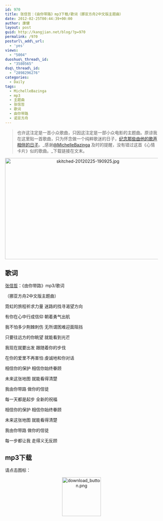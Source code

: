 ```yaml
---
id: 970
title: 张信哲：《由你带路》mp3下载/歌词（挪亚方舟2中文版主题曲）
date: 2012-02-25T00:44:39+00:00
author: 康健
layout: post
guid: http://kangjian.net/blog/?p=970
permalink: /970
posturl\_add\_url:
  - 'yes'
views:
  - "5004"
duoshuo\_thread\_id:
  - "3580565"
dsq\_thread\_id:
  - "2898296276"
categories:
  - Daily
tags:
  - MichelleBazinga
  - mp3
  - 主题曲
  - 张信哲
  - 歌词
  - 由你带路
  - 诺亚方舟
---
```

> 也许这注定是一首小众歌曲，只因这注定是一部小众电影的主题曲。原谅我在这里贴一首歌曲，只为怀念做一个纯粹歌迷的日子，<a href="http://kangjian.net/blog/94/" target="_blank">纪念那些由他的歌声相伴的日子</a>。\_感谢<a href="http://weibo.com/n/MichelleBazinga" target="_blank">@MichelleBazinga</a> 及时的提醒，没有错过这首《心情卡片》似的歌曲。\_下载链接在文末。

<div style="text-align:center;">
  <a title="张信哲：《由你带路》mp3下载/歌词（挪亚方舟2中文版主题曲）" href="http://kangjian.net/blog/970" target="_blank"><img title="张信哲 由你带路 mp3" src="http://kangjian.net/images/2012/02/skitched-20120225-190925.jpg" alt="skitched-20120225-190925.jpg" border="0" width="530" height="333" /></a>
</div>

## 歌词

<a title="张信哲" href="http://kangjian.net/blog/tag/张信哲/" target="_blank">张信哲</a>：《由你带路》mp3/歌词

（挪亚方舟2中文版主题曲）

霓虹的旅程祈求力量 迷路的找寻渴望方向

有你在心中行成信仰 朝着勇气出航

我不怕多少荆棘刺伤 无所谓困难迎面阻挡

只要往远方的你眺望 就能看到光芒

我现在就要出发 跟随着你的步伐

在你的爱里不再害怕 虔诚地和你对话

相信你的保护 相信你始终眷顾

未来这张地图 就能看得清楚

我由你带路 做你的信徒

每一天都是起步 全新的祝福

相信你的保护 相信你始终眷顾

未来这张地图 就能看得清楚

我由你带路 做你的信徒

每一步都让我 走得义无反顾

## mp3下载

请点击图标：

<div style="text-align: center;">
  <a title="张信哲：《由你带路》mp3下载" href="http://kangjian.net/download/younidailu.mp3.zip" target="_blank"><img src="http://kangjian.net/images/2012/02/download_button.png" alt="download_button.png" width="128" height="128" border="0" /></a>
</div>